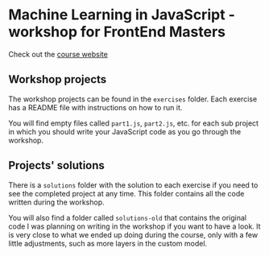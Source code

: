 # Machine Learning in JavaScript - workshop for FrontEnd Masters

Check out the [course website](https://fem-ml-workshop.netlify.app)

## Workshop projects

The workshop projects can be found in the `exercises` folder. Each exercise has a README file with instructions on how to run it.

You will find empty files called `part1.js`, `part2.js`, etc. for each sub project in which you should write your JavaScript code as you go through the workshop.

## Projects' solutions

There is a `solutions` folder with the solution to each exercise if you need to see the completed project at any time. This folder contains all the code written during the workshop.

You will also find a folder called `solutions-old` that contains the original code I was planning on writing in the workshop if you want to have a look. It is very close to what we ended up doing during the course, only with a few little adjustments, such as more layers in the custom model.
